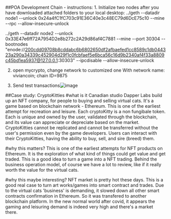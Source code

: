 ##POA Development Chain - instructions:
	1. Initialize two nodes after you have downloaded attached folders to your local desktop:
../geth --datadir node1 --unlock 0x24a4fC1fC703c91E36C40e3c48EC79d6DcE75c10 --mine --rpc --allow-insecure-unlock

../geth --datadir node2 --unlock 0x33E47e6ff72A7954D2e8b272c2A29d86af4C7881 --mine --port 30304 --bootnodes "enode://200cdd09708b8cddabc6b6802650df2afbaefed1cc8589c1db044323a290a34339c452904d29f1c0fcbfaef5e6bca56c16d9b2340af4f33a8809c45bd1ea5937@127.0.0.1:30303" --ipcdisable --allow-insecure-unlock

2. open mycrypto, change network to customized one
	With network name: viviancoin; chain ID=9875
	
3. Send test transactions![image](https://user-images.githubusercontent.com/88476898/149864800-f52d469e-75d5-4605-a110-7a9e1bdb61c3.png)






##Case study: CryptoKitties
#what is it
Canadian studio Dapper Labs build up an NFT company, for people to buying and selling virtual cats. It's a game based on blockchain network - Ethereum. This is one of the earliest attempt for recreation and leisure. Each cryptoKitty is a non fungibale token. Each is unique and owned by the user, validated through the blockchain, and its value can appreciate or depreciate based on the market. CryptoKitties cannot be replicated and cannot be transferred without the user's permission even by the game developers. Users can interact with their CryptoKitties, having the ability to buy, sell, and sire (breed) them.

#why this matters?
This is one of the earliest attempts for NFT products on Ethereum. It is the exploration of what kind of things could get value and get traded. This is a good idea to turn a game into a NFT trading. Behind the business operation model, of course we have a lot to review, like if it really worth the value for the virtual cats. 

#why this maybe interesting?
NFT market is pretty hot these days. This is a good real case to turn art works/games into smart contract and trades. Due to the virtual cats 'business' is demanding, it slowed down all other smart contracts confirmation in Ethereum. So it was transfered to another blockchain platform. In the new normal world after covid, it appears the gaming and leisuring demand is indeed very high and there's a market there. 

